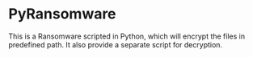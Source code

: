 # PyRansomware
This is a Ransomware scripted in Python, which will encrypt the files in predefined path. It also provide a separate script for decryption.

